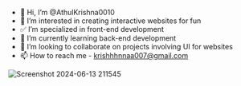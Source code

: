 
- 👋 Hi, I’m @AthulKrishna0010
- 👀 I’m interested in creating interactive websites for fun
- ✅ I’m specialized in front-end development
- 🌱 I’m currently learning back-end development
- 💞️ I’m looking to collaborate on projects involving UI for websites
- 📫 How to reach me - krishhhnnaa007@gmail.com

![Screenshot 2024-06-13 211545](https://github.com/AthulKrishna0010/AthulKrishna0010/assets/164323147/b103b1b6-578a-4e51-a7f9-5cd2e0c641f8)
<!---
AthulKrishna0010/AthulKrishna0010 is a ✨ special ✨ repository because its `README.md` (this file) appears on your GitHub profile.
You can click the Preview link to take a look at your changes.
--->

